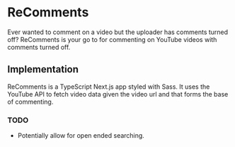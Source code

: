 # ReComments

Ever wanted to comment on a video but the uploader has comments turned off? ReComments is your go to for commenting on YouTube videos with comments turned off.

## Implementation

ReComments is a TypeScript Next.js app styled with Sass. It uses the YouTube API to fetch video data given the video url and that forms the base of commenting.

### TODO

- Potentially allow for open ended searching.

